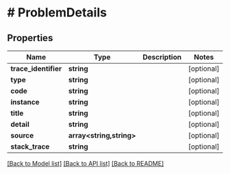# # ProblemDetails

## Properties

Name | Type | Description | Notes
------------ | ------------- | ------------- | -------------
**trace_identifier** | **string** |  | [optional]
**type** | **string** |  | [optional]
**code** | **string** |  | [optional]
**instance** | **string** |  | [optional]
**title** | **string** |  | [optional]
**detail** | **string** |  | [optional]
**source** | **array<string,string>** |  | [optional]
**stack_trace** | **string** |  | [optional]

[[Back to Model list]](../../README.md#models) [[Back to API list]](../../README.md#endpoints) [[Back to README]](../../README.md)
